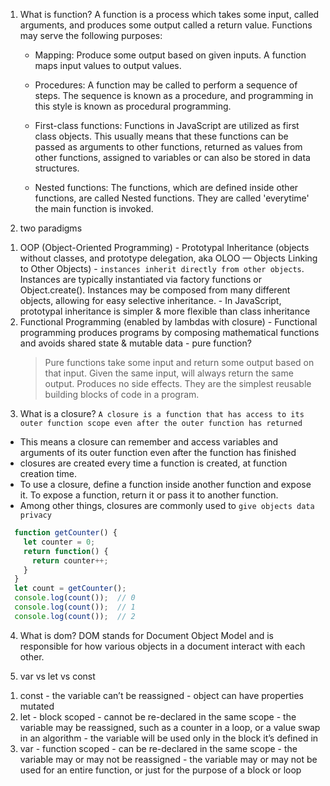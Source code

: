 1. What is function?
  A function is a process which takes some input, called arguments, and produces some output called a return value. Functions may serve the following purposes:
    - Mapping: Produce some output based on given inputs. A function maps input values to output values.
    - Procedures: A function may be called to perform a sequence of steps. The sequence is known as a procedure, and programming in this style is known as procedural programming.
    
    - First-class functions: Functions in JavaScript are utilized as first class objects. This usually means that these functions can be passed as arguments to other functions, returned as values from other functions, assigned to variables or can also be stored in data structures.
    - Nested functions: The functions, which are defined inside other functions, are called Nested functions. They are called 'everytime' the main function is invoked.

2. two paradigms
  1) OOP (Object-Oriented Programming)
    - Prototypal Inheritance (objects without classes, and prototype delegation, aka OLOO — Objects Linking to Other Objects)
    - `instances inherit directly from other objects`. Instances are typically instantiated via factory functions or Object.create(). Instances may be composed from many different objects, allowing for easy selective inheritance.
    - In JavaScript, prototypal inheritance is simpler & more flexible than class inheritance
  2) Functional Programming (enabled by lambdas with closure)
    - Functional programming produces programs by composing mathematical functions and avoids shared state & mutable data
    - pure function?
      > Pure functions take some input and return some output based on that input. Given the same input, will always return the same output.
      > Produces no side effects.
      > They are the simplest reusable building blocks of code in a program.

3. What is a closure?
`A closure is a function that has access to its outer function scope even after the outer function has returned`
  - This means a closure can remember and access variables and arguments of its outer function even after the function has finished
  - closures are created every time a function is created, at function creation time.
  - To use a closure, define a function inside another function and expose it. To expose a function, return it or pass it to another function.
  - Among other things, closures are commonly used to `give objects data privacy`

```javascript
  function getCounter() {
    let counter = 0;
    return function() {
      return counter++;
    }
  }
  let count = getCounter();
  console.log(count());  // 0
  console.log(count());  // 1
  console.log(count());  // 2
  ```

4. What is dom?
DOM stands for Document Object Model and is responsible for how various objects in a document interact with each other. 

5. var vs let vs const
  1) const
    - the variable can’t be reassigned
    - object can have properties mutated
  2) let
    - block scoped
    - cannot be re-declared in the same scope
    - the variable may be reassigned, such as a counter in a loop, or a value swap in an algorithm
    - the variable will be used only in the block it’s defined in
  3) var
    - function scoped
    - can be re-declared in the same scope
    - the variable may or may not be reassigned
    - the variable may or may not be used for an entire function, or just for the purpose of a block or loop
